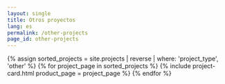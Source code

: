 ```yaml
---
layout: single
title: Otros proyectos
lang: es
permalink: /other-projects
page_id: other-projects
---
```


<div class="product-card-container">
  {% assign sorted_projects = site.projects | reverse | where: 'project_type', 'other' %}
  {% for project_page in sorted_projects %}
    {% include project-card.html product_page = project_page %}
  {% endfor %}
</div>
